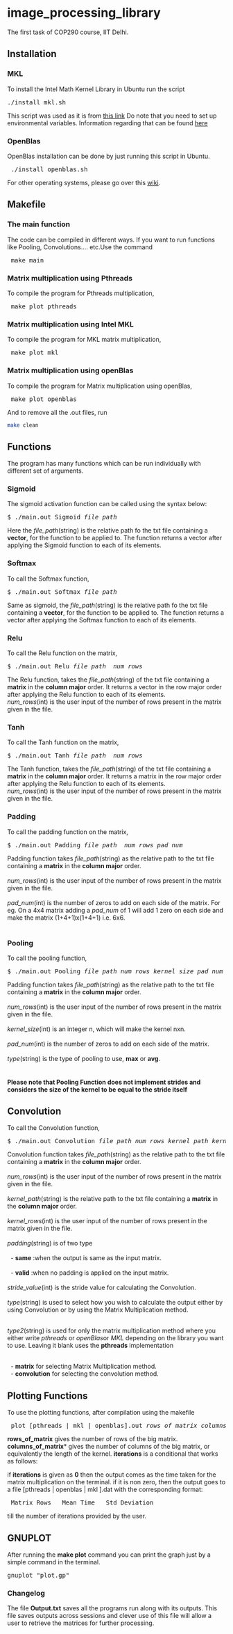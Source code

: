 # image_processing_library
The first task of COP290 course, IIT Delhi. 

## Installation
### MKL
To install the Intel Math Kernel Library in Ubuntu run the script
<pre>./install_mkl.sh</pre>
This script was used as it is from <a href="https://github.com/eddelbuettel/mkl4deb/blob/master/script.sh">this link</a>
Do note that you need to set up environmental variables. 
Information regarding that can be found <a href="https://software.intel.com/en-us/mkl-linux-developer-guide-automating-the-process-of-setting-environment-variables">here</a> 

### OpenBlas
OpenBlas installation can be done by just running this script in Ubuntu. 
<pre> ./install_openblas.sh</pre>
For other operating systems, please go over this <a href = "https://github.com/xianyi/OpenBLAS/wiki/Installation-Guide"> wiki</a>.

## Makefile
### The main function
The code can be compiled in different ways. If you want to run functions like Pooling, Convolutions.... etc.Use the command
<pre> make main </pre>
<!--To compile the code, run 
```sh
make
```-->
### Matrix multiplication using Pthreads
To compile the program for Pthreads multiplication,
<pre> make plot_pthreads </pre>

### Matrix multiplication using Intel MKL
To compile the program for MKL matrix multiplication,
<pre> make plot_mkl </pre>

### Matrix multiplication using openBlas
To compile the program for Matrix multiplication using openBlas,
<pre> make plot_openblas </pre>

And to remove all the .out files, run
```sh
make clean
```

## Functions
The program has many functions which can be run individually with different set of arguments.

### Sigmoid

The sigmoid activation function can be called using the syntax below:

<pre>
$ ./main.out Sigmoid <i>file_path</i>
</pre>

Here the *file_path*(string) is the relative path fo the txt file containing a **vector**, for the function to be applied to. The function returns a vector after applying the Sigmoid function to each of its elements. 

### Softmax

To call the Softmax function,

<pre>
$ ./main.out Softmax <i>file_path</i>
</pre>

Same as sigmoid, the *file_path*(string) is the relative path fo the txt file containing a **vector**, for the function to be applied to. The function returns a vector after applying the Softmax function to each of its elements.

### Relu

To call the Relu function on the matrix,
<pre>
$ ./main.out Relu <i>file_path</i>  <i>num_rows</i>  
</pre>

The Relu function, takes the *file_path*(string) of the txt file containing a **matrix** in the **column major** order. It returns a vector in the row major order after applying the Relu function to each of its elements.<br>
*num_rows*(int) is the user input of the number of rows present in the matrix given in the file.
### Tanh

To call the Tanh function on the matrix,
<pre>
$ ./main.out Tanh <i>file_path</i>  <i>num_rows</i>  
</pre>

The Tanh function, takes the *file_path*(string) of the txt file containing a **matrix** in the **column major** order. It returns a matrix in the row major order after applying the Relu function to each of its elements.<br>
*num_rows*(int) is the user input of the number of rows present in the matrix given in the file.

### Padding
To call the padding function on the matrix,
<pre>
$ ./main.out Padding <i>file_path</i> <i> num_rows</i> <i>pad_num</i>
</pre>
Padding function takes *file_path*(string) as the relative path to the txt file containing a **matrix** in the **column major** order.<br><br>
*num_rows*(int) is the user input of the number of rows present in the matrix given in the file.<br><br>
*pad_num*(int) is the number of zeros to add on each side of the matrix. For eg. On a 4x4 matrix adding a *pad_num* of 1 will add 1 zero on each side and make the matrix (1+4+1)x(1+4+1) i.e. 6x6.<br><br>

### Pooling 
To call the pooling function,
<pre>
$ ./main.out Pooling <i>file_path</i> <i>num_rows</i> <i>kernel_size</i> <i>pad_num</i> <i>type</i>
</pre>
Padding function takes *file_path*(string) as the relative path to the txt file containing a **matrix** in the **column major** order.<br><br>
*num_rows*(int) is the user input of the number of rows present in the matrix given in the file.<br><br>
*kernel_size*(int) is an integer n, which will make the kernel nxn.<br><br>
*pad_num*(int) is the number of zeros to add on each side of the matrix.<br><br>
*type*(string) is the type of pooling to use, **max** or **avg**. <br><br>
#### Please note that Pooling Function does not implement strides and considers the size of the kernel to be equal to the stride itself

## Convolution
To call the Convolution function, 
<pre>
$ ./main.out Convolution <i>file_path</i> <i>num_rows</i> <i>kernel_path</i> <i>kernel_rows</i> <i>padding</i> <i>stride_value</i> <i>type</i> <i>[type2]</i>
</pre>
Convolution function takes *file_path*(string) as the relative path to the txt file containing a **matrix** in the **column major** order.<br><br>
*num_rows*(int) is the user input of the number of rows present in the matrix given in the file.<br><br>
*kernel_path*(string) is the relative path to the txt file containing a **matrix** in the **column major** order.<br><br>
*kernel_rows*(int) is the user input of the number of rows present in the matrix given in the file.<br><br>
*padding*(string) is of two type <br><br>
&nbsp;&nbsp;-&nbsp;**same** :when the output is same as the input matrix.<br><br>
&nbsp;&nbsp;-&nbsp;**valid** :when no padding is applied on the input matrix.<br><br>
*stride_value*(int) is the stride value for calculating the Convolution.<br><br>
*type*(string) is used to select how you wish to calculate the output either by using Convolution or by using the Matrix Multiplication method.<br><br>

*type2*(string) is used for only the matrix multiplication method where you either write <i>pthreads</i> or <i>openBlas</i>or <i>MKL</i> depending on the library you want to use. Leaving it blank uses the **pthreads** implementation<br> <br>

&nbsp;&nbsp;-&nbsp;**matrix** for selecting Matrix Multiplication method.<br>
&nbsp;&nbsp;-&nbsp;**convolution** for selecting the convolution method.<br>

## Plotting Functions
To use the plotting functions, after compilation using the makefile
<pre> plot_[pthreads | mkl | openblas].out <i>rows_of_matrix</i> <i>columns_of_matrix</i> <i>iterations</i></pre>
**rows_of_matrix** gives the number of rows of the big matrix.
**columns_of_matrix*** gives the number of columns of the big matrix, or equivalently the length of the kernel.
**iterations** is a conditional that works as follows:

if **iterations** is given as **0** then the output comes as the time taken for the matrix multiplication on the terminal.
if it is non zero, then the output goes to a file [pthreads | openblas | mkl ].dat with the corresponding format:

<pre> Matrix Rows   Mean_Time   Std_Deviation</pre>


till the number of iterations provided by the user.

## GNUPLOT
After running the **make plot** command you can print the graph just by a simple command in the terminal.
<pre>gnuplot "plot.gp"</pre> 
  


### Changelog
The file **Output.txt** saves all the programs run along with its outputs. This file saves outputs across sessions and clever use of this file will allow a user to retrieve the matrices for further processing.

